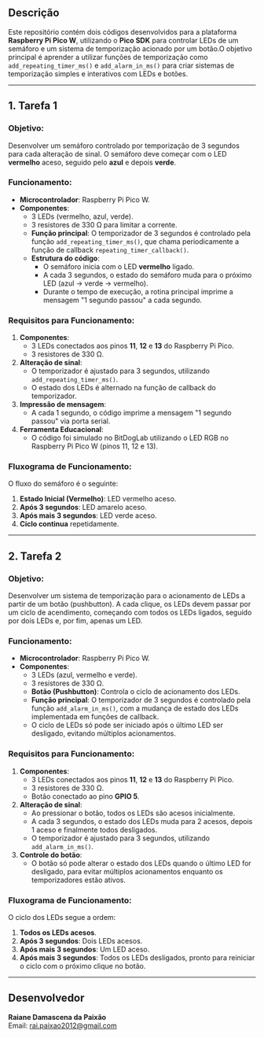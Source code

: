 ## Descrição

Este repositório contém dois códigos desenvolvidos para a plataforma **Raspberry Pi Pico W**, utilizando o **Pico SDK** para controlar LEDs de um semáforo e um sistema de temporização acionado por um botão.O objetivo principal é aprender a utilizar funções de temporização como `add_repeating_timer_ms()` e `add_alarm_in_ms()` para criar sistemas de temporização simples e interativos com LEDs e botões.

---

## 1. **Tarefa 1**

### Objetivo:
Desenvolver um semáforo controlado por temporização de 3 segundos para cada alteração de sinal. O semáforo deve começar com o LED **vermelho** aceso, seguido pelo **azul** e depois **verde**.

### Funcionamento:
- **Microcontrolador**: Raspberry Pi Pico W.
- **Componentes**:
  - 3 LEDs (vermelho, azul, verde).
  - 3 resistores de 330 Ω para limitar a corrente.
  - **Função principal**: O temporizador de 3 segundos é controlado pela função `add_repeating_timer_ms()`, que chama periodicamente a função de callback `repeating_timer_callback()`.
  - **Estrutura do código**:
    - O semáforo inicia com o LED **vermelho** ligado.
    - A cada 3 segundos, o estado do semáforo muda para o próximo LED (azul → verde → vermelho).
    - Durante o tempo de execução, a rotina principal imprime a mensagem "1 segundo passou" a cada segundo.
  
### Requisitos para Funcionamento:
1. **Componentes**:
   - 3 LEDs conectados aos pinos **11**, **12** e **13** do Raspberry Pi Pico.
   - 3 resistores de 330 Ω.
2. **Alteração de sinal**:
   - O temporizador é ajustado para 3 segundos, utilizando `add_repeating_timer_ms()`.
   - O estado dos LEDs é alternado na função de callback do temporizador.
3. **Impressão de mensagem**:
   - A cada 1 segundo, o código imprime a mensagem "1 segundo passou" via porta serial.
4. **Ferramenta Educacional**:
   - O código foi simulado no BitDogLab utilizando o LED RGB no Raspberry Pi Pico W (pinos 11, 12 e 13).

### Fluxograma de Funcionamento:
O fluxo do semáforo é o seguinte:
1. **Estado Inicial (Vermelho)**: LED vermelho aceso.
2. **Após 3 segundos**: LED amarelo aceso.
3. **Após mais 3 segundos**: LED verde aceso.
4. **Ciclo continua** repetidamente.

---

## 2. **Tarefa 2**

### Objetivo:
Desenvolver um sistema de temporização para o acionamento de LEDs a partir de um botão (pushbutton). A cada clique, os LEDs devem passar por um ciclo de acendimento, começando com todos os LEDs ligados, seguido por dois LEDs e, por fim, apenas um LED.

### Funcionamento:
- **Microcontrolador**: Raspberry Pi Pico W.
- **Componentes**:
  - 3 LEDs (azul, vermelho e verde).
  - 3 resistores de 330 Ω.
  - **Botão (Pushbutton)**: Controla o ciclo de acionamento dos LEDs.
  - **Função principal**: O temporizador de 3 segundos é controlado pela função `add_alarm_in_ms()`, com a mudança de estado dos LEDs implementada em funções de callback.
  - O ciclo de LEDs só pode ser iniciado após o último LED ser desligado, evitando múltiplos acionamentos.

### Requisitos para Funcionamento:
1. **Componentes**:
   - 3 LEDs conectados aos pinos **11**, **12** e **13** do Raspberry Pi Pico.
   - 3 resistores de 330 Ω.
   - Botão conectado ao pino **GPIO 5**.
2. **Alteração de sinal**:
   - Ao pressionar o botão, todos os LEDs são acesos inicialmente.
   - A cada 3 segundos, o estado dos LEDs muda para 2 acesos, depois 1 aceso e finalmente todos desligados.
   - O temporizador é ajustado para 3 segundos, utilizando `add_alarm_in_ms()`.
3. **Controle do botão**:
   - O botão só pode alterar o estado dos LEDs quando o último LED for desligado, para evitar múltiplos acionamentos enquanto os temporizadores estão ativos.

### Fluxograma de Funcionamento:
O ciclo dos LEDs segue a ordem:
1. **Todos os LEDs acesos**.
2. **Após 3 segundos**: Dois LEDs acesos.
3. **Após mais 3 segundos**: Um LED aceso.
4. **Após mais 3 segundos**: Todos os LEDs desligados, pronto para reiniciar o ciclo com o próximo clique no botão.

---

## Desenvolvedor

**Raiane Damascena da Paixão**  
Email: rai.paixao2012@gmail.com
